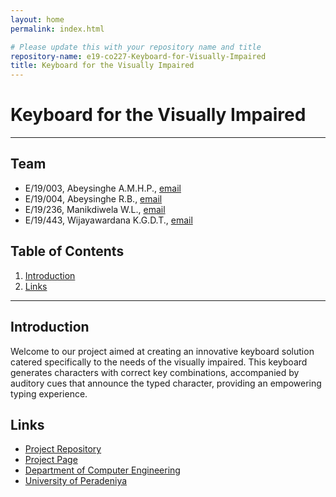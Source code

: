 ```yaml
---
layout: home
permalink: index.html

# Please update this with your repository name and title
repository-name: e19-co227-Keyboard-for-Visually-Impaired
title: Keyboard for the Visually Impaired
---
```


[comment]: # "This is the standard layout for the project, but you can clean this and use your own template"

# Keyboard for the Visually Impaired

---

<!-- 
This is a sample image, to show how to add images to your page. To learn more options, please refer [this](https://projects.ce.pdn.ac.lk/docs/faq/how-to-add-an-image/)

![Sample Image](./images/sample.png)
 -->

## Team
-  E/19/003, Abeysinghe A.M.H.P., [email](e19003@eng.pdn.ac.lk)
-  E/19/004, Abeysinghe R.B., [email](e19004@eng.pdn.ac.lk)
-  E/19/236, Manikdiwela W.L., [email](e19236@eng.pdn.ac.lk)
-  E/19/443, Wijayawardana K.G.D.T., [email](e19443@eng.pdn.ac.lk)

## Table of Contents
1. [Introduction](#introduction)
2. [Links](#links)

---

## Introduction

Welcome to our project aimed at creating an innovative keyboard solution catered specifically to the needs of the visually impaired. This keyboard generates characters with correct key combinations, accompanied by auditory cues that announce the typed character, providing an empowering typing experience.



## Links

- [Project Repository](https://github.com/cepdnaclk/e19-co227-Keyboard-for-Visually-Impaired)
- [Project Page](https://cepdnaclk.github.io/e19-co227-Keyboard-for-Visually-Impaired)
- [Department of Computer Engineering](http://www.ce.pdn.ac.lk/)
- [University of Peradeniya](https://eng.pdn.ac.lk/)


[//]: # (Please refer this to learn more about Markdown syntax)
[//]: # (https://github.com/adam-p/markdown-here/wiki/Markdown-Cheatsheet)
